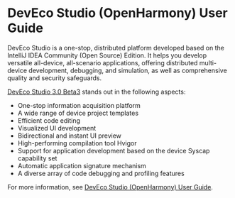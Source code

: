 # DevEco Studio (OpenHarmony) User Guide



DevEco Studio is a one-stop, distributed platform developed based on the IntelliJ IDEA Community (Open Source) Edition. It helps you develop versatile all-device, all-scenario applications, offering distributed multi-device development, debugging, and simulation, as well as comprehensive quality and security safeguards.

[DevEco Studio 3.0 Beta3](https://developer.harmonyos.com/cn/develop/deveco-studio#download_beta_openharmony) stands out in the following aspects:

- One-stop information acquisition platform
- A wide range of device project templates
- Efficient code editing
- Visualized UI development
- Bidirectional and instant UI preview
- High-performing compilation tool Hvigor
- Support for application development based on the device Syscap capability set
- Automatic application signature mechanism
- A diverse array of code debugging and profiling features

For more information, see [DevEco Studio (OpenHarmony) User Guide](https://developer.harmonyos.com/en/docs/documentation/doc-guides/ohos-deveco-studio-overview-0000001263280421).

